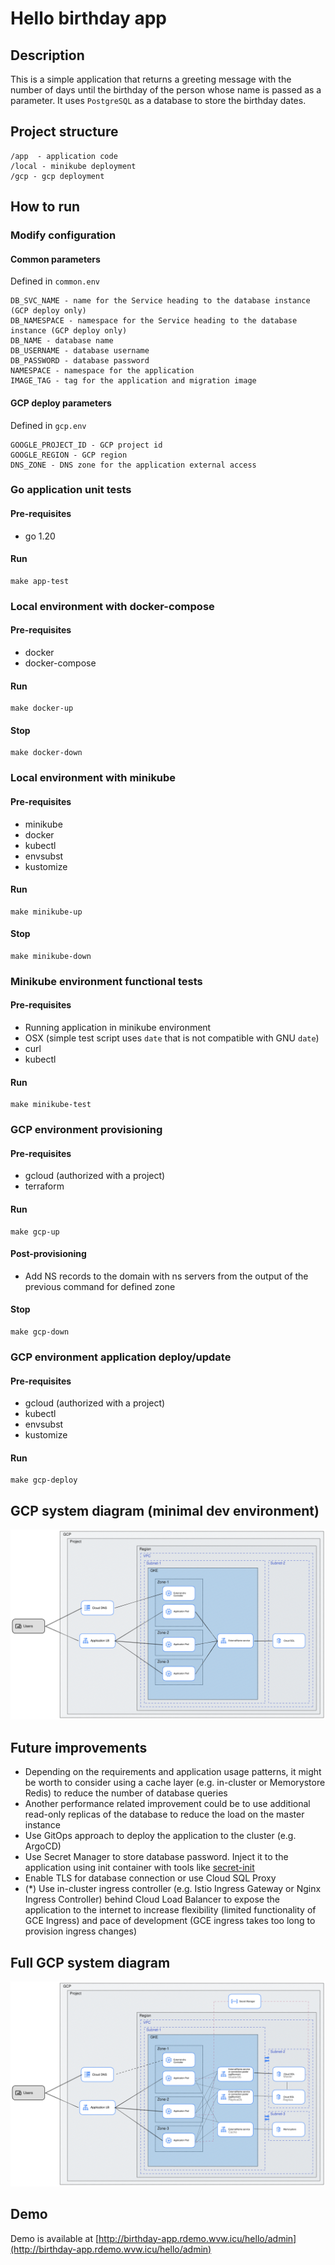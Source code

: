 # Hello birthday app

## Description
This is a simple application that returns a greeting message with the number of days until the birthday of the person whose name is passed as a parameter.
It uses `PostgreSQL` as a database to store the birthday dates.

## Project structure
```
/app  - application code
/local - minikube deployment
/gcp - gcp deployment
```

## How to run
### Modify configuration
#### Common parameters
Defined in `common.env`
```
DB_SVC_NAME - name for the Service heading to the database instance (GCP deploy only)
DB_NAMESPACE - namespace for the Service heading to the database instance (GCP deploy only)
DB_NAME - database name
DB_USERNAME - database username
DB_PASSWORD - database password
NAMESPACE - namespace for the application
IMAGE_TAG - tag for the application and migration image
```
#### GCP deploy parameters
Defined in `gcp.env`
```
GOOGLE_PROJECT_ID - GCP project id
GOOGLE_REGION - GCP region
DNS_ZONE - DNS zone for the application external access
```

### Go application unit tests
#### Pre-requisites
* go 1.20
#### Run
```
make app-test
```

### Local environment with docker-compose
#### Pre-requisites
* docker
* docker-compose
#### Run
```
make docker-up
```
#### Stop
```
make docker-down
```

### Local environment with minikube
#### Pre-requisites
* minikube
* docker
* kubectl
* envsubst
* kustomize
#### Run
```
make minikube-up
```
#### Stop
```
make minikube-down
```

### Minikube environment functional tests
#### Pre-requisites
* Running application in minikube environment
* OSX (simple test script uses `date` that is not compatible with GNU `date`)
* curl
* kubectl
#### Run
```
make minikube-test
```

### GCP environment provisioning
#### Pre-requisites
* gcloud (authorized with a project)
* terraform
#### Run
```
make gcp-up
```
#### Post-provisioning
* Add NS records to the domain with ns servers from the output of the previous command for defined zone

#### Stop
```
make gcp-down
```

### GCP environment application deploy/update
#### Pre-requisites
* gcloud (authorized with a project)
* kubectl
* envsubst
* kustomize
#### Run
```
make gcp-deploy
```

## GCP system diagram (minimal dev environment)
![GCP system diagram](./gcp/diagram.svg)

## Future improvements
* Depending on the requirements and application usage patterns, it might be worth to consider using a cache layer (e.g. in-cluster or Memorystore Redis) to reduce the number of database queries
* Another performance related improvement could be to use additional read-only replicas of the database to reduce the load on the master instance
* Use GitOps approach to deploy the application to the cluster (e.g. ArgoCD)
* Use Secret Manager to store database password. Inject it to the application using init container with tools like [secret-init](https://github.com/doitintl/secrets-init)
* Enable TLS for database connection or use Cloud SQL Proxy
* (*) Use in-cluster ingress controller (e.g. Istio Ingress Gateway or Nginx Ingress Controller) behind Cloud Load Balancer to expose the application to the internet to increase flexibility (limited functionality of GCE Ingress) and pace of development (GCE ingress takes too long to provision ingress changes) 

## Full GCP system diagram
![GCP system diagram](./gcp/diagram-full.svg)

## Demo
Demo is available at [http://birthday-app.rdemo.wvw.icu/hello/admin](http://birthday-app.rdemo.wvw.icu/hello/admin)
